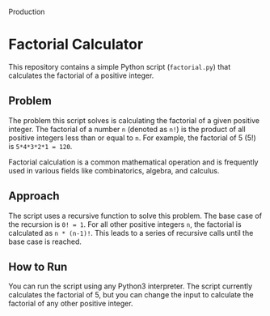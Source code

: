 Production

# Factorial Calculator

This repository contains a simple Python script (`factorial.py`) that calculates the factorial of a positive integer.

## Problem

The problem this script solves is calculating the factorial of a given positive integer. The factorial of a number `n` (denoted as `n!`) is the product of all positive integers less than or equal to `n`. For example, the factorial of 5 (5!) is `5*4*3*2*1 = 120`.

Factorial calculation is a common mathematical operation and is frequently used in various fields like combinatorics, algebra, and calculus.

## Approach

The script uses a recursive function to solve this problem. The base case of the recursion is `0! = 1`. For all other positive integers `n`, the factorial is calculated as `n * (n-1)!`. This leads to a series of recursive calls until the base case is reached.

## How to Run

You can run the script using any Python3 interpreter. The script currently calculates the factorial of 5, but you can change the input to calculate the factorial of any other positive integer.

